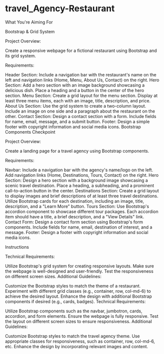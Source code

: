 # travel_Agency-Restaurant
What You're Aiming For

Bootstrap & Grid System 

Project Overview:

Create a responsive webpage for a fictional restaurant using Bootstrap and its grid system.

Requirements:

Header Section:
Include a navigation bar with the restaurant's name on the left and navigation links (Home, Menu, About Us, Contact) on the right.
Hero Section:
Add a hero section with an image background showcasing a delicious dish.
Place a heading and a button in the center of the hero section.
Menu Section:
Create a grid layout for the menu section.
Display at least three menu items, each with an image, title, description, and price.
About Us Section:
Use the grid system to create a two-column layout.
Include an image on one side and a paragraph about the restaurant on the other.
Contact Section:
Design a contact section with a form.
Include fields for name, email, message, and a submit button.
Footer:
Design a simple footer with copyright information and social media icons.
Bootstrap Components Checkpoint

Project Overview:

Create a landing page for a travel agency using Bootstrap components.

Requirements:

Navbar:
Include a navigation bar with the agency's name/logo on the left.
Add navigation links (Home, Destinations, Tours, Contact) on the right.
Hero Section:
Design a hero section with a background image showcasing a scenic travel destination.
Place a heading, a subheading, and a prominent call-to-action button in the center.
Destinations Section:
Create a grid layout to display images and brief descriptions of at least three travel destinations.
Utilize Bootstrap cards for each destination, including an image, title, description, and a "Learn More" button.
Tours Section:
Use Bootstrap's accordion component to showcase different tour packages.
Each accordion item should have a title, a brief description, and a "View Details" link.
Contact Form:
Design a contact form section using Bootstrap's form components.
Include fields for name, email, destination of interest, and a message.
Footer:
Design a footer with copyright information and social media icons.

Instructions

Technical Requirements:

Utilize Bootstrap's grid system for creating responsive layouts.
Make sure the webpage is well-designed and user-friendly.
Test the responsiveness on different screen sizes.
Additional Guidelines:

Customize the Bootstrap styles to match the theme of a restaurant.
Experiment with different grid classes (e.g., container, row, col-md-6) to achieve the desired layout.
Enhance the design with additional Bootstrap components if desired (e.g., cards, badges).
Technical Requirements:

Utilize Bootstrap components such as the navbar, jumbotron, cards, accordion, and form elements.
Ensure the webpage is fully responsive.
Test the layout on different screen sizes to ensure responsiveness.
Additional Guidelines:

Customize Bootstrap styles to match the travel agency theme.
Use appropriate classes for responsiveness, such as container, row, col-md-6, etc.
Enhance the design by incorporating relevant images and content.